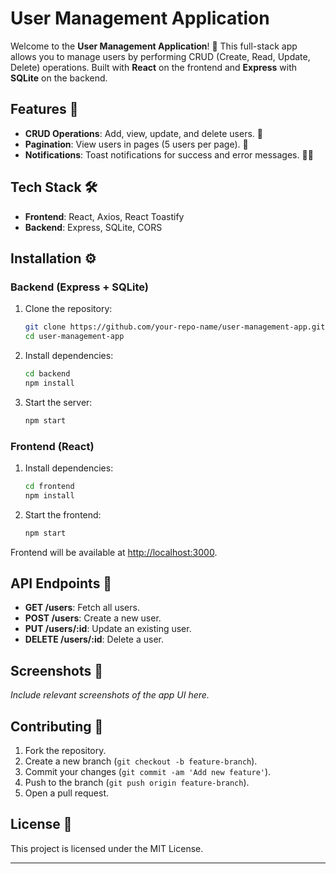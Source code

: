 # User Management Application

Welcome to the **User Management Application**! 🎉 This full-stack app allows you to manage users by performing CRUD (Create, Read, Update, Delete) operations. Built with **React** on the frontend and **Express** with **SQLite** on the backend.

## Features 🚀

- **CRUD Operations**: Add, view, update, and delete users. 📝
- **Pagination**: View users in pages (5 users per page). 📑
- **Notifications**: Toast notifications for success and error messages. 🎉❌

## Tech Stack 🛠️

- **Frontend**: React, Axios, React Toastify
- **Backend**: Express, SQLite, CORS

## Installation ⚙️

### Backend (Express + SQLite)

1. Clone the repository:
   ```bash
   git clone https://github.com/your-repo-name/user-management-app.git
   cd user-management-app
   ```

2. Install dependencies:
   ```bash
   cd backend
   npm install
   ```

3. Start the server:
   ```bash
   npm start
   ```

### Frontend (React)

1. Install dependencies:
   ```bash
   cd frontend
   npm install
   ```

2. Start the frontend:
   ```bash
   npm start
   ```

Frontend will be available at [http://localhost:3000](http://localhost:3000).

## API Endpoints 📡

- **GET /users**: Fetch all users.
- **POST /users**: Create a new user.
- **PUT /users/:id**: Update an existing user.
- **DELETE /users/:id**: Delete a user.

## Screenshots 📸

*Include relevant screenshots of the app UI here.*

## Contributing 🤝

1. Fork the repository.
2. Create a new branch (`git checkout -b feature-branch`).
3. Commit your changes (`git commit -am 'Add new feature'`).
4. Push to the branch (`git push origin feature-branch`).
5. Open a pull request.

## License 📜

This project is licensed under the MIT License.

---
